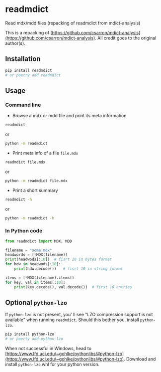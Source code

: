 # readmdict

Read mdx/mdd files (repacking of readmdict from mdict-analysis)

This is a repacking of [https://github.com/csarron/mdict-analysis](https://github.com/csarron/mdict-analysis). All credit goes to the original author(s).

## Installation
```bash
pip install readmdict
# or poetry add readmdict
```

## Usage

### Command line
*   Browse a mdx or mdd file and print its meta information
```bash
readmdict
```
or
```bash
python -m readmdict
```


*   Print meta info of a file `file.mdx`
```bash
readmdict file.mdx
```
or
```bash
python -m readmdict file.mdx
```

*   Print a short summary
```bash
readmdict -h
```
or
```bash
python -m readmdict -h
```

### In Python code
```python
from readmdict import MDX, MDD

filename = "some.mdx"
headwords = [*MDX(filename)]
print(headwods[:10])  # fisrt 10 in bytes format
for hdw in headwods[:10]:
	print(hdw.decode())   # fisrt 10 in string format

items = [*MDX(filename).items()
for key, val in items[:10]:
	print(key.decode(), val.decode())  # first 10 entries

```


## Optional `python-lzo`
If `python-lzo` is not present, you' ll see "LZO compression support is not available" when running `readmdict`. Should this bother you, install `python-lzo`.

```bash
pip install python-lzo
# or poerty add python-lzo
```

When not successful in Windows, head to
[https://www.lfd.uci.edu/~gohlke/pythonlibs/#python-lzo](https://www.lfd.uci.edu/~gohlke/pythonlibs/#python-lzo). Download and install `python-lzo` whl for your python version.

